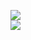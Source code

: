 [![](https://img.shields.io/badge/Made%20With-Github%20Spray-lightgrey.svg?style=for-the-badge&logo=github)](https://github.com/Annihil/github-spray#4747)  
[![](https://i.imgur.com/2DrTn0Z.gif)](https://github.com/Annihil/github-spray)